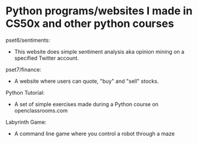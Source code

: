# Python programs/websites I made in CS50x and other python courses


pset6/sentiments:
  - This website does simple sentiment analysis aka opinion mining on a specified Twitter account.
  
pset7/finance:
  - A website where users can quote, "buy" and "sell" stocks. 

Python Tutorial:
  - A set of simple exercises made during a Python course on openclassrooms.com

Labyrinth Game:
  - A command line game where you control a robot through a maze
